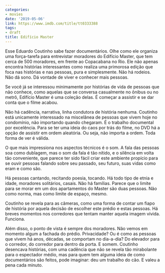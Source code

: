 ```yaml
---
categories:
- movies
date: '2019-05-06'
link: https://www.imdb.com/title/tt0333388
tags:
- draft
title: Edifício Master
---
```


Esse Eduardo Coutinho sabe fazer documentários. Olhe como ele organiza uma força-tarefa para entrevistar moradores do Edifício Master, que tem cerca de 500 moradores, em frente ao Copacabana no Rio. Ele não apenas encontra histórias interessantes como realiza uma primorosa edição que foca nas histórias e nas pessoas, pura e simplesmente. Não há rodeios. Não dá sono. Dá vontade de viver e conhecer mais pessoas.

Se você já se interessou minimamente por histórias de vida de pessoas que não conhece, como aquelas que se conversa casualmente no ônibus ou no metrô, Edifício Master é uma coleção delas. É começar a assistir e se dar conta que o filme acabou.

Não há cadência, narrativa, linha condutora de história nenhuma. Coutinho está unicamente interessado na miscelânea de pessoas que vivem hoje no condomínio, não importando quando chegaram. É o trabalho documental por excelência. Para se ter uma ideia do caos por trás do filme, no DVD há a opção de assistir em ordem aleatória. Ou seja, não importa a ordem. Toda forma de ver é válida.

O que mais impressiona nos aspectos técnicos é o som. A fala das pessoas soa como dublagem, mas o som da fala é tão nítido, e o silência em volta tão conveniente, que parece ter sido fácil criar este ambiente propício para se ouvir pessoas falando sobre seu passado, seu futuro, suas vidas como eram e como são.

Há pessoas cantando, recitando poesia, tocando. Há todo tipo de etnia e idade, moradores solitários, casais. Não há famílias. Parece que o limite para se morar em um dos apartamentos do Master são duas pessoas. Não como norma, mas como limite de espaço, mesmo.

Coutinho se revela para as câmeras, como uma forma de contar um fiapo de história por aquela decisão de escolher este prédio e estas pessoas. Há breves momentos nos corredores que tentam manter aquela imagem vívida. Funciona.

Além disso, o ponto de vista é sempre dos moradores. Não vemos em momento algum a fachada do prédio. Privacidade? Ou é como as pessoas que vivem há anos, décadas, se comportam no dia-a-dia? Do elevador para o corredor, do corredor para dentro da porta. E somem. Coutinho desencava histórias, com uma cadência que não se revela tão mirabolante para o espectador médio, mas para quem tem alguma ideia de como documentários são feitos, pode imaginar: deu um trabalho do cão. E valeu a pena cada minuto.